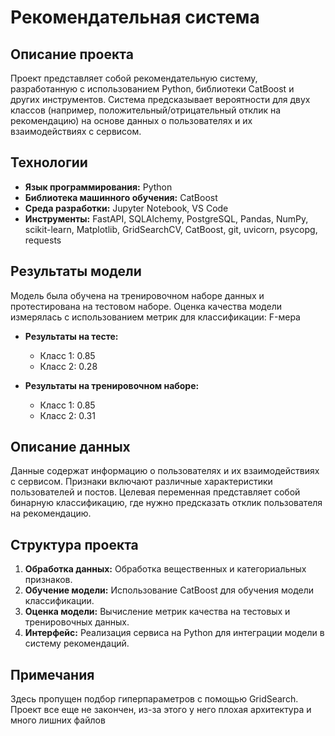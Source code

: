 # Рекомендательная система

## Описание проекта
Проект представляет собой рекомендательную систему, разработанную с использованием Python, библиотеки CatBoost и других инструментов. Система предсказывает вероятности для двух классов (например, положительный/отрицательный отклик на рекомендацию) на основе данных о пользователях и их взаимодействиях с сервисом.

## Технологии
- **Язык программирования:** Python
- **Библиотека машинного обучения:** CatBoost
- **Среда разработки:** Jupyter Notebook, VS Code
- **Инструменты:** FastAPI, SQLAlchemy, PostgreSQL, Pandas, NumPy, scikit-learn, Matplotlib, GridSearchCV, CatBoost, git, uvicorn, psycopg, requests

## Результаты модели
Модель была обучена на тренировочном наборе данных и протестирована на тестовом наборе. Оценка качества модели измерялась с использованием метрик для классификации:
F-мера

- **Результаты на тесте:**  
  - Класс 1: 0.85  
  - Класс 2: 0.28  

- **Результаты на тренировочном наборе:**  
  - Класс 1: 0.85  
  - Класс 2: 0.31  

## Описание данных
Данные содержат информацию о пользователях и их взаимодействиях с сервисом. Признаки включают различные характеристики пользователей и постов. Целевая переменная представляет собой бинарную классификацию, где нужно предсказать отклик пользователя на рекомендацию.

## Структура проекта
1. **Обработка данных:** Обработка вещественных и категориальных признаков.
2. **Обучение модели:** Использование CatBoost для обучения модели классификации.
3. **Оценка модели:** Вычисление метрик качества на тестовых и тренировочных данных.
4. **Интерфейс:** Реализация сервиса на Python для интеграции модели в систему рекомендаций.

## Примечания
Здесь пропущен подбор гиперпараметров с помощью GridSearch. 
Проект все еще не закончен, из-за этого у него плохая архитектура и много лишних файлов

